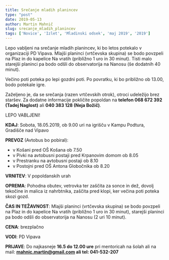 ```yaml
---
title: Srečanje mladih planincev
type: "post"
date: 2019-05-13
author: Martin Mahnič
slug: srecanje_mladih_planincev
tags: ['Novice', 'Izlet', 'Mladinski odsek', 'maj 2019', '2019']
---
```


Lepo vabljeni na srečanje mladih planincev, ki bo letos potekalo v organizaciji PD Vipava. Mlajši planinci (vrtčevska skupina) se bodo povzpeli na Plaz in do kapelice Na vratih (približno 1 uro in 30 minut). Tisti malo starejši planinci pa bodo odšli do observatorija na Nanosu (še dodatnih 40 minut).
<!--more--> Večino poti poteka po lepi gozdni poti. Po povratku, ki bo približno ob 13.00, bodo potekale igre.

Zaželjeno je, da se srečanja (razen vrtčevskih otrok), otroci udeležijo brez staršev.
Za dodatne informacije pokličite popoldan na **telefon 068 672 392 (Tadej Naglost)** ali **040 383 128 (Neja Božič)**.

LEPO VABLJENI!


**KDAJ**: Sobota, 18.05.2019, ob 9.00 uri na igrišču v Kampu Podtura, Gradišče nad Vipavo

**PREVOZ** (Avtobus bo pobiral): 

- v Košani pred OŠ Košana ob 7.50
- v Pivki na avtobusni postaji pred Krpanovim domom ob 8.05
- v Prestranku na avtobusni postaji ob 8.10 
- v Postojni pred OŠ Antona Globočnika ob 8.20

**VRNITEV**: V popoldanskih urah

**OPREMA**: Pohodna obutev, vetrovka ter zaščita za sonce in dež, dovolj tekočine in malica iz nahrbtnika, zaščita pred klopi, ker večina poti poteka skozi gozd. 

**ČAS IN TEŽAVNOST**: Mlajši planinci (vrtčevska skupina) se bodo povzpeli na Plaz in do kapelice Na vratih (približno 1 uro in 30 minut), starejši planinci  pa bodo odšli do observatorija na Nanosu (2 uri 10 minut).

**CENA**: brezplačno

**VODI**: PD Vipava

**PRIJAVE**: Do najkasneje **16.5 do 12.00 ure** pri mentoricah na šolah ali na mail: **mahnic.martin@gmail.com ali tel: 041-532-207**
